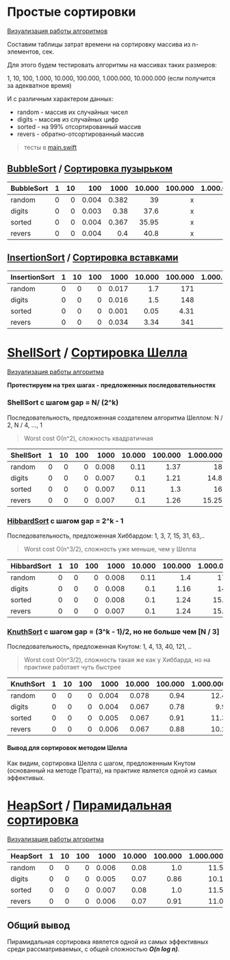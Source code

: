 # Простые сортировки

[Визуализация работы алгоритмов](https://www.cs.usfca.edu/~galles/visualization/ComparisonSort.html)

Составим таблицы затрат времени на сортировку массива из n-элементов, сек.

Для этого будем тестировать алгоритмы на массивах таких размеров:

1, 10, 100, 1.000, 10.000, 100.000, 1.000.000, 10.000.000 (если получится за адекватное время)

И с различным характером данных:
- random - массив их случайных чисел 
- digits - массив из случайных цифр
- sorted - на 99% отсортированный массив
- revers - обратно-отсортированный массив

> тесты в [main.swift](https://github.com/c-villain/OTUS_algo/blob/main/HW5/SimpleHeapSorts/main.swift)

## [BubbleSort](https://en.wikipedia.org/wiki/Bubble_sort) / [Сортировка пузырьком](https://ru.wikipedia.org/wiki/Сортировка_пузырьком)

BubbleSort|1|10|100|1000|10.000|100.000|1.000.000
---|---:|---:|---:|---:|---:|---:|---:
random       |0|0|0.004|0.382|39|x|x
digits       |0|0|0.003|0.38|37.6|x|x
sorted       |0|0|0.004|0.367|35.95|x|x|
revers       |0|0|0.004|0.4|40.8|x|x

## [InsertionSort](https://en.wikipedia.org/wiki/Insertion_sort) / [Сортировка вставками](https://ru.wikipedia.org/wiki/Сортировка_вставками)

InsertionSort|1|10|100|1000|10.000|100.000|1.000.000|10.000.000
---|---:|---:|---:|---:|---:|---:|---:|---:
random       |0|0|0|0.017|1.7|171|x|x
digits       |0|0|0|0.016|1.5|148|x|x
sorted       |0|0|0|0.001|0.05|4.31|443|x
revers       |0|0|0|0.034|3.34|341|x|x

# [ShellSort](https://en.wikipedia.org/wiki/Shellsort) / [Сортировка Шелла](https://ru.wikipedia.org/wiki/Сортировка_Шелла)

[Визуализация работы алгоритма](https://www.cs.usfca.edu/~galles/visualization/ComparisonSort.html)

**Протестируем на трех шагах - предложенных последовательностях**

### ShellSort с шагом gap = N/ (2^k)

Последовательность, предложенная создателем алгоритма Шеллом: N / 2, N / 4, ..., 1 
> Worst cost О(n^2), сложность квадратичная

ShellSort    |1|10|100|1000|10.000|100.000|1.000.000|10.000.000
---|---:|---:|---:|---:|---:|---:|---:|---:
random       |0|0|0|0.008|0.11|1.37|18|231
digits       |0|0|0|0.007|0.1|1.21|14.8|176
sorted       |0|0|0|0.007|0.11|1.3|16|195
revers       |0|0|0|0.007|0.1|1.26|15.25|182

### [HibbardSort](https://oeis.org/A000225) с шагом gap = 2^k - 1

 Последовательность, предложенная Хиббардом: 1, 3, 7, 15, 31, 63,.. 
 > Worst cost О(n^3/2), сложность уже меньше, чем у Шелла

 HibbardSort  |1|10|100|1000 |10.000|100.000|1.000.000|10.000.000
 ---|---:|---:|---:|---:|---:|---:|---:|---:
 random       |0|0 |0  |0.008|0.11  |1.4    |17.4     |225
 digits       |0|0 |0  |0.008|0.1   |1.16   |14.1     |167.5
 sorted       |0|0 |0  |0.008|0.1   |1.24   |15.44    |194.6
 revers       |0|0 |0  |0.007|0.1   |1.24   |15.12    |180

 ### [KnuthSort](https://oeis.org/A003462) с шагом gap = (3^k - 1)/2, но не больше чем [N / 3]

 Последовательность, предложенная Кнутом:  1, 4, 13, 40, 121, ..
 > Worst cost О(n^3/2), сложность такая же как у Хиббарда, но на практике работает чуть быстрее

 KnuthSort    |1|10|100|1000|10.000|100.000|1.000.000|10.000.000
 ---|---:|---:|---:|---:|---:|---:|---:|---:
 random       |0|0|0|0.004|0.078|0.94|12.4|177
 digits       |0|0|0|0.004|0.067|0.78|9.9|110.5
 sorted       |0|0|0|0.005|0.067|0.91|11.3|140
 revers       |0|0|0|0.006|0.067|0.88|10.2|113

 #### Вывод для сортировок методом Шелла

 Как видим, сортировка Шелла с шагом, предложенным Кнутом (основанный на методе Пратта), на практике является одной из самых эффективых.

 # [HeapSort](https://en.wikipedia.org/wiki/Heapsort) / [Пирамидальная сортировка](https://ru.wikipedia.org/wiki/Пирамидальная_сортировка)

 [Визуализация работы алгоритма](https://www.cs.usfca.edu/~galles/visualization/HeapSort.html)

 HeapSort     |1|10|100|1000 |10.000|100.000|1.000.000|10.000.000
 ---|---:|---:|---:|---:|---:|---:|---:|---:
 random       |0|0 |0  |0.006|0.08  |1.0    |11.5     |140
 digits       |0|0 |0  |0.005|0.07  |0.86   |10.1     |117
 sorted       |0|0 |0  |0.007|0.08  |1.0    |11.5     |135
 revers       |0|0 |0  |0.006|0.07  |0.91   |11.0     |123

 ## Общий вывод 

 Пирамидальная сортировка явялется одной из самых эффективных среди рассматриваемых, с общей сложностью ***O(n log n)***.
